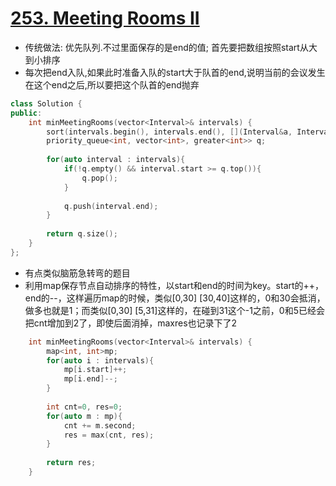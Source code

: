 # [253. Meeting Rooms II](https://leetcode.com/problems/meeting-rooms-ii/description/)

* 传统做法: 优先队列.不过里面保存的是end的值; 首先要把数组按照start从大到小排序
* 每次把end入队,如果此时准备入队的start大于队首的end,说明当前的会议发生在这个end之后,所以要把这个队首的end抛弃


```c++
class Solution {
public:
    int minMeetingRooms(vector<Interval>& intervals) {
        sort(intervals.begin(), intervals.end(), [](Interval&a, Interval&b){return a.start < b.start;});
        priority_queue<int, vector<int>, greater<int>> q;
        
        for(auto interval : intervals){
            if(!q.empty() && interval.start >= q.top()){
                q.pop();
            }
            
            q.push(interval.end);
        }
        
        return q.size();
    }
};

```
* 有点类似脑筋急转弯的题目
* 利用map保存节点自动排序的特性，以start和end的时间为key。start的++， end的--，这样遍历map的时候，类似[0,30]  [30,40]这样的，0和30会抵消，做多也就是1；而类似[0,30]  [5,31]这样的，在碰到31这个-1之前，0和5已经会把cnt增加到2了，即使后面消掉，maxres也记录下了2

```c++
    int minMeetingRooms(vector<Interval>& intervals) {
        map<int, int>mp;
        for(auto i : intervals){
            mp[i.start]++;
            mp[i.end]--;
        }
        
        int cnt=0, res=0;
        for(auto m : mp){
            cnt += m.second;
            res = max(cnt, res);
        }
        
        return res;
    }
```
